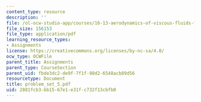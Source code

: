 ```yaml
---
content_type: resource
description: ''
file: /ol-ocw-studio-app/courses/16-13-aerodynamics-of-viscous-fluids-fall-2003/2881fcb3bb1567e1e31fc732f13cbfb0_problem_set_5.pdf
file_size: 156153
file_type: application/pdf
learning_resource_types:
- Assignments
license: https://creativecommons.org/licenses/by-nc-sa/4.0/
ocw_type: OCWFile
parent_title: Assignments
parent_type: CourseSection
parent_uid: fbde3dc2-de9f-7f1f-98d2-6548acb89d56
resourcetype: Document
title: problem_set_5.pdf
uid: 2881fcb3-bb15-67e1-e31f-c732f13cbfb0
---
```

